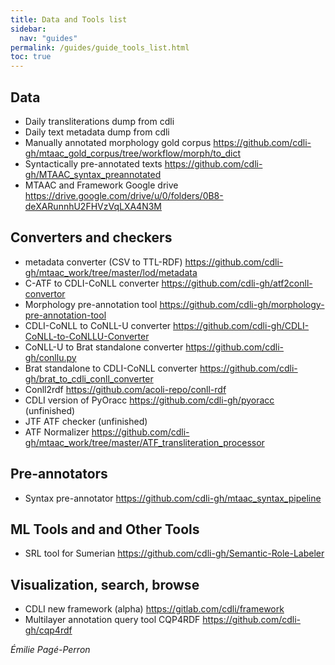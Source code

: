 ```yaml
---
title: Data and Tools list
sidebar:
  nav: "guides"
permalink: /guides/guide_tools_list.html
toc: true
---
```


## Data
- Daily transliterations dump from cdli 
- Daily text metadata dump from cdli
- Manually annotated morphology gold corpus https://github.com/cdli-gh/mtaac_gold_corpus/tree/workflow/morph/to_dict 
- Syntactically pre-annotated texts https://github.com/cdli-gh/MTAAC_syntax_preannotated 
- MTAAC and Framework Google drive https://drive.google.com/drive/u/0/folders/0B8-deXARunnhU2FHVzVqLXA4N3M 

## Converters and checkers
- metadata converter (CSV to TTL-RDF) 
https://github.com/cdli-gh/mtaac_work/tree/master/lod/metadata 
- C-ATF to CDLI-CoNLL converter https://github.com/cdli-gh/atf2conll-convertor 
- Morphology pre-annotation tool https://github.com/cdli-gh/morphology-pre-annotation-tool 
- CDLI-CoNLL to CoNLL-U converter https://github.com/cdli-gh/CDLI-CoNLL-to-CoNLLU-Converter 
- CoNLL-U to Brat standalone converter https://github.com/cdli-gh/conllu.py 
- Brat standalone to CDLI-CoNLL converter https://github.com/cdli-gh/brat_to_cdli_conll_converter 
- Conll2rdf https://github.com/acoli-repo/conll-rdf 
- CDLI version of PyOracc https://github.com/cdli-gh/pyoracc (unfinished)
- JTF ATF checker (unfinished)
- ATF Normalizer https://github.com/cdli-gh/mtaac_work/tree/master/ATF_transliteration_processor 

## Pre-annotators
- Syntax pre-annotator https://github.com/cdli-gh/mtaac_syntax_pipeline 

## ML Tools and and Other Tools
- SRL tool for Sumerian https://github.com/cdli-gh/Semantic-Role-Labeler


## Visualization, search, browse
- CDLI new framework (alpha)  https://gitlab.com/cdli/framework
- Multilayer annotation query tool CQP4RDF https://github.com/cdli-gh/cqp4rdf



*Émilie Pagé-Perron*
